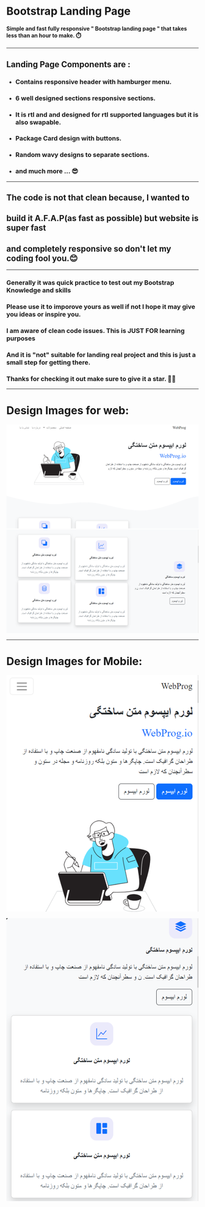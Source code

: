 # **Bootstrap Landing Page**

#### Simple and fast fully responsive " Bootstrap landing page " that takes less than an hour to make. ⏱️

---

## Landing Page Components are :

- ### Contains responsive header with hamburger menu.
- ### 6 well designed sections responsive sections.
- ### It is rtl and and designed for rtl supported languages but it is also swapable.
- ### Package Card design with buttons.
- ### Random wavy designs to separate sections.
- ### and much more **...** 😎

---

## **The code is not that clean because, I wanted to**

## **build it A.F.A.P(as fast as possible) but website is super fast** 
## **and completely responsive so don't let my coding fool you.😊**

---

### Generally it was quick practice to test out my Bootstrap Knowledge and skills
### Please use it to imporove yours as well if not I hope it may give you ideas or inspire you.
### I am aware of clean code issues. **This is JUST FOR learning purposes** 
### And it is "not" suitable for landing real project and this is **just a small step for getting there**.
### Thanks for checking it out make sure to give it a star. 🥰🍷

---

# Design Images for web:

![First](Design_Image/first.png)
![Second](Design_Image/Second.png)

---

# Design Images for Mobile:

![First Mobile](Design_Image/first-Mobile.png)

![Second Mobile](Design_Image/Second-Mobile.png)
